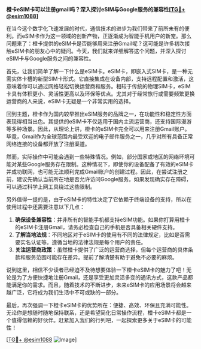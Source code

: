 **橙卡eSIM卡可以注册gmail吗？深入探讨eSIM与Google服务的兼容性[[TG💪+ @esim1088](https://t.me/s/esim1088)]**

在当今这个数字化飞速发展的时代，通信技术的进步为我们带来了前所未有的便利。而eSIM卡作为这一领域的创新产物，正逐渐成为智能手机用户的新宠。那么问题来了：橙卡提供的eSIM卡是否能够用来注册Gmail呢？这可能是许多初次接触eSIM卡的朋友心中的疑问。今天，我们就来详细解答这个问题，并深入探讨eSIM卡与Google服务之间的兼容性。

首先，让我们简单了解一下什么是eSIM卡。eSIM卡，即嵌入式SIM卡，是一种无需实体卡槽的新型SIM卡形式。它直接集成在设备内部，支持远程配置和激活，这意味着你可以通过网络轻松切换运营商和服务。相较于传统的物理SIM卡，eSIM卡具有体积更小、灵活性更高以及环保等优点。尤其对于经常旅行或需要频繁更换运营商的人来说，eSIM卡无疑是一个非常实用的选择。

回到主题，橙卡作为国内较早推出eSIM服务的品牌之一，在功能性和稳定性方面表现得相当出色。其提供的eSIM卡不仅适用于国内主流运营商，还支持国际漫游等多种场景。因此，从理论上讲，橙卡的eSIM卡完全可以用来注册Gmail账户。毕竟，Gmail作为全球范围内最受欢迎的电子邮件服务之一，几乎对所有具备正常网络连接的设备都开放了注册渠道。

然而，实际操作中可能会遇到一些特殊情况。例如，部分国家或地区的网络环境可能对某些Google服务存在限制。这种情况下，即使你的设备配备了有效的eSIM卡并成功联网，也可能无法顺利完成Gmail账户的创建过程。因此，在尝试注册之前，建议先确认当前所在地是否允许访问Google服务。如果发现确实存在障碍，可以通过科学上网工具绕过这些限制。

另外值得一提的是，由于eSIM卡的特性决定了它依赖于终端设备的支持，所以在使用过程中还需要注意以下几点：

1. **确保设备兼容性**：并非所有的智能手机都支持eSIM功能。如果你打算用橙卡的eSIM卡注册Gmail，请务必检查自己的手机是否具备相关硬件支持。
2. **了解当地法规**：不同地区对于eSIM卡的使用有不同的法律规定，比如是否需要实名认证等。遵循当地的法律法规是每个用户的责任。
3. **关注运营商政策**：虽然橙卡提供了广泛的运营商选择，但每个运营商的具体条款和服务范围可能存在差异。提前了解清楚有助于避免不必要的麻烦。

说到这里，相信不少读者已经迫不及待想要体验一下橙卡eSIM卡的魅力了吧！无论是为了方便快捷地注册Gmail，还是享受更加灵活多变的通讯方式，这款产品都能满足你的需求。而且，随着技术的不断进步，未来eSIM卡的应用场景将会越来越广泛，它将成为我们生活中不可或缺的一部分。

最后，再次强调一下橙卡eSIM卡的优势所在：便捷、高效、环保且充满可能性。无论你是想随时随地保持联系，还是希望简化日常操作流程，橙卡eSIM卡都是一个值得信赖的好伙伴。赶紧加入我们的行列吧，一起探索更多关于eSIM卡的可能性！

[[TG💪+ @esim1088](https://t.me/s/esim1088) ![Image](https://i.postimg.cc/4NQfJmqS/Snipaste-2025-05-13-00-14-12.png)]